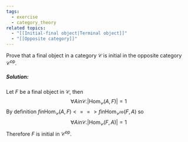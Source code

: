 ```yaml
---
tags:
  - exercise
  - category_theory
related topics:
  - "[[Initial-final object|Terminal object]]"
  - "[[Opposite category]]"
---
```

Prove that a final object in a category $\mathcal{C}$ is initial in the opposite category $\mathcal{C}^\text{op}$.
##### Solution:
Let $F$ be a final object in $\mathcal{C}$, then$$
\forall A in \mathcal{C}. |\text{Hom}_\mathcal{C}(A,F)|=1
$$By definition $f in \text{Hom}_\mathcal{C}(A,F)  <==> f in \text{Hom}_{\mathcal{C}^\text{op}}(F,A)$ so$$
\forall A in \mathcal{C}. |\text{Hom}_\mathcal{C}(F,A)|=1
$$Therefore $F$ is initial in $\mathcal{C}^\text{op}$.